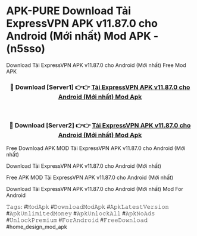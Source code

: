 # APK-PURE Download Tải ExpressVPN APK v11.87.0 cho Android (Mới nhất) Mod APK - (n5sso)
Download Tải ExpressVPN APK v11.87.0 cho Android (Mới nhất) Free Mod APK

<div align="center">
<h3>🔴 Download [Server1] 👉👉 <a href="https://apk-comot.site?title=Tải_ExpressVPN_APK_v11.87.0_cho_Android_(Mới_nhất)">Tải ExpressVPN APK v11.87.0 cho Android (Mới nhất) Mod Apk</a></h3><br>

<h3>🔴 Download [Server2] 👉👉 <a href="https://apk-comot.site?title=Tải_ExpressVPN_APK_v11.87.0_cho_Android_(Mới_nhất)">Tải ExpressVPN APK v11.87.0 cho Android (Mới nhất) Mod Apk</a></h3>
</div>


Free Download APK MOD Tải ExpressVPN APK v11.87.0 cho Android (Mới nhất)

Download Tải ExpressVPN APK v11.87.0 cho Android (Mới nhất) 

Free APK MOD Tải ExpressVPN APK v11.87.0 cho Android (Mới nhất) 

Download Tải ExpressVPN APK v11.87.0 cho Android (Mới nhất) Mod For Android

𝚃𝚊𝚐𝚜: #𝙼𝚘𝚍𝙰𝚙𝚔 #𝙳𝚘𝚠𝚗𝚕𝚘𝚊𝚍𝙼𝚘𝚍𝙰𝚙𝚔 #𝙰𝚙𝚔𝙻𝚊𝚝𝚎𝚜𝚝𝚅𝚎𝚛𝚜𝚒𝚘𝚗 #𝙰𝚙𝚔𝚄𝚗𝚕𝚒𝚖𝚒𝚝𝚎𝚍𝙼𝚘𝚗𝚎𝚢 #𝙰𝚙𝚔𝚄𝚗𝚕𝚘𝚌𝚔𝙰𝚕𝚕 #𝙰𝚙𝚔𝙽𝚘𝙰𝚍𝚜 #𝚄𝚗𝚕𝚘𝚌𝚔𝙿𝚛𝚎𝚖𝚒𝚞𝚖 #𝙵𝚘𝚛𝙰𝚗𝚍𝚛𝚘𝚒𝚍 #𝙵𝚛𝚎𝚎𝙳𝚘𝚠𝚗𝚕𝚘𝚊𝚍 #home_design_mod_apk